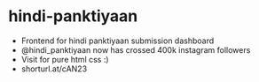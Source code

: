 # hindi-panktiyaan
- Frontend for hindi panktiyaan submission dashboard
- @hindi_panktiyaan now has crossed 400k instagram followers
- Visit for pure html css :)
- shorturl.at/cAN23
